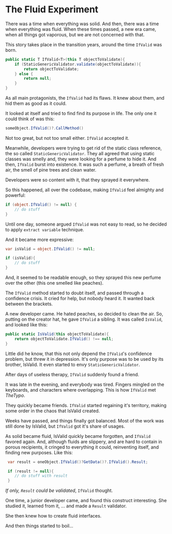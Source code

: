 # The Fluid Experiment

There was a time when everything was solid. And then, there was a time when everything was fluid. When these times passed, a new era came, when all things got vaporous, but we are not concerned with that.

This story takes place in the transition years, around the time `IfValid` was born.

```cs
public static T IfValid<T>(this T objectToValidate){
    if (StaticGenericValidator.validate(objectToValidate)){
        return objectToValidate;
    } else {
        return null;
    }
}
```

As all main protagonists, the `IfValid` had its flaws. It knew about them, and hid them as good as it could.

It looked at itself and tried to find find its purpose in life. The only one it could think of was this:
```cs
someObject.IfValid()?.CallMethod()
```
Not too great, but not too small either. `IfValid` accepted it.

Meanwhile, developers were trying to get rid of the static class reference, the so called `StaticGenericValidator`. They all agreed that using static classes was smelly and, they were looking for a perfume to hide it. And then, `IfValid` burst into existence. It was such a perfume, a breath of fresh air, the smell of pine trees and clean water.

Developers were so content with it, that they sprayed it everywhere. 

So this happened, all over the codebase, making `IfValid` feel almighty and powerful:
```cs
if (object.IfValid() != null) {
    // do stuff
}
```

Until one day, someone argued `IfValid` was not easy to read, so he decided to apply `extract variable` technique. 

And it became more expressive:

```cs
var isValid = object.IfValid() != null;

if (isValid){
    // do stuff
}
```

And, it seemed to be readable enough, so they sprayed this new perfume over the other (this one smelled like peaches).

The `IfValid` method started to doubt itself, and passed through a confidence crisis. It cried for help, but nobody heard it. It wanted back between the brackets.

A new developer came. He hated peaches, so decided to clean the air. So, putting on the creator hat, he gave `IfValid` a sibling. It was called `IsValid`, and looked like this:

```cs
public static IsValid(this objectToValidate){
    return objectToValidate.IfValid() !== null;
}
```

Little did he know, that this not only depend the `IfValid`'s confidence problem, but threw it in depression. It's only purpose was to be used by its brother, IsValid. It even started to envy `StaticGenericValidator`.

After days of useless therapy, `IfValid` suddenly found a friend.

It was late in the evening, and everybody was tired. Fingers mingled on the keyboards, and characters where overlapping. This is how `IfValid` met *TheTypo*. 

They quickly became friends. `IfValid` started regaining it's territory, making some order in the chaos that IsValid created.

Weeks have passed, and things finally got balanced. Most of the work was still done by IsValid, but `IfValid` got it's share of usages. 

As solid became fluid, IsValid quickly became forgotten, and `IfValid` favored again. And, although fluids are slippery, and are hard to contain in porous recipients, it cringed to everything it could, reinventing itself, and finding new purposes. Like this:

```cs
 var result = oneObject.IfValid()?GetData()?.IfValid().Result;

 if (result != null){
    // do stuff with result 
 }
```

*If only, `Result` could be validated*, `IfValid` thought.

One time, a junior developer came, and found this construct interesting. She studied it, learned from it, ... and made a `Result` validator.

She then knew how to create fluid interfaces. 

And then things started to boil...
